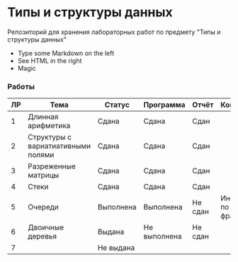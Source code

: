 # Типы и структуры данных

Репозиторий для хранения лабораторных работ по предмету "Типы и структуры данных"

  - Type some Markdown on the left
  - See HTML in the right
  - Magic

### Работы


| ЛР | Тема | Статус | Программа | Отчёт | Комментарий |
| -- | ---- | ------ | --------- | ----- | ----------- |
| 1 | Длинная арифметика | Сдана | Сдана | Сдан |
| 2 | Структуры с вариатиативными полями | Сдана | Сдана | Сдан |
| 3 | Разреженные матрицы | Сдана | Сдана | Сдан |
| 4 | Стеки | Сдана | Сдана | Сдан |
| 5 | Очереди | Выполнена | Выполнена | Не сдан | Информация по фрагментации |
| 6 | Двоичные деревья | Выдана | Не выполнена | Не сдан
| 7 |  | Не выдана |
